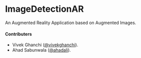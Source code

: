 # ImageDetectionAR

An Augmented Reality Application based on Augmented Images.

#### Contributers

- Vivek Ghanchi ([@vivekghanchi](https://github.com/vivekghanchi)).
- Ahad  Sabunwala  ([@ahadali](https://github.com/ahadali)).
